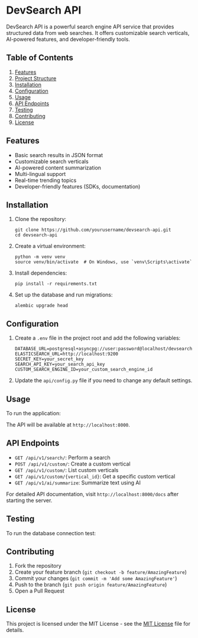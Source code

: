 # DevSearch API

DevSearch API is a powerful search engine API service that provides structured data from web searches. It offers customizable search verticals, AI-powered features, and developer-friendly tools.

## Table of Contents

1. [Features](#features)
2. [Project Structure](#project-structure)
3. [Installation](#installation)
4. [Configuration](#configuration)
5. [Usage](#usage)
6. [API Endpoints](#api-endpoints)
7. [Testing](#testing)
8. [Contributing](#contributing)
9. [License](#license)

## Features

- Basic search results in JSON format
- Customizable search verticals
- AI-powered content summarization
- Multi-lingual support
- Real-time trending topics
- Developer-friendly features (SDKs, documentation)

## Installation

1. Clone the repository:
   ```
   git clone https://github.com/yourusername/devsearch-api.git
   cd devsearch-api
   ```

2. Create a virtual environment:
   ```
   python -m venv venv
   source venv/bin/activate  # On Windows, use `venv\Scripts\activate`
   ```

3. Install dependencies:
   ```
   pip install -r requirements.txt
   ```

4. Set up the database and run migrations:
   ```
   alembic upgrade head
   ```

## Configuration

1. Create a `.env` file in the project root and add the following variables:
   ```
   DATABASE_URL=postgresql+asyncpg://user:password@localhost/devsearch
   ELASTICSEARCH_URL=http://localhost:9200
   SECRET_KEY=your_secret_key
   SEARCH_API_KEY=your_search_api_key
   CUSTOM_SEARCH_ENGINE_ID=your_custom_search_engine_id
   ```

2. Update the `api/config.py` file if you need to change any default settings.

## Usage

To run the application:

The API will be available at `http://localhost:8000`.

## API Endpoints

- `GET /api/v1/search/`: Perform a search
- `POST /api/v1/custom/`: Create a custom vertical
- `GET /api/v1/custom/`: List custom verticals
- `GET /api/v1/custom/{vertical_id}`: Get a specific custom vertical
- `GET /api/v1/ai/summarize`: Summarize text using AI

For detailed API documentation, visit `http://localhost:8000/docs` after starting the server.

## Testing

To run the database connection test:

## Contributing

1. Fork the repository
2. Create your feature branch (`git checkout -b feature/AmazingFeature`)
3. Commit your changes (`git commit -m 'Add some AmazingFeature'`)
4. Push to the branch (`git push origin feature/AmazingFeature`)
5. Open a Pull Request

## License

This project is licensed under the MIT License - see the [MIT License](https://github.com/gourabdg47/Devsearch-api/blob/master/LICENSE) file for details.
